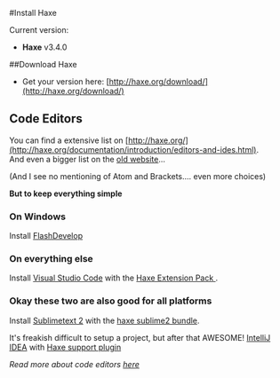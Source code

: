 #Install Haxe

Current version:  

* **Haxe** v3.4.0

##Download Haxe

* Get your version here: [http://haxe.org/download/](http://haxe.org/download/)


## Code Editors

You can find a extensive list on [http://haxe.org/](http://haxe.org/documentation/introduction/editors-and-ides.html).  
And even a bigger list on the [old website](http://old.haxe.org/com/ide)...  

(And I see no mentioning of Atom and Brackets.... even more choices)

**But to keep everything simple**

### On Windows

Install [FlashDevelop](http://www.flashdevelop.org/)

### On everything else

Install [Visual Studio Code](https://code.visualstudio.com/) with the [Haxe Extension Pack ](https://marketplace.visualstudio.com/items?itemName=vshaxe.haxe-extension-pack).

### Okay these two are also good for all platforms

Install [Sublimetext 2](http://sublimetext.com/) with the [haxe sublime2 bundle](https://github.com/clemos/haxe-sublime2-bundle).

It's freakish difficult to setup a project, but after that AWESOME!
[IntelliJ IDEA](http://www.jetbrains.com/idea/) with [Haxe support plugin](https://plugins.jetbrains.com/plugin/6873)


*Read more about code editors [here](../haxe/choosing-a-code-editor.md)*
